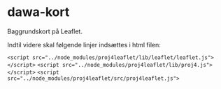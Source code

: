 # dawa-kort
Baggrundskort på Leaflet.

Indtil videre skal følgende linjer indsættes i html filen:

 `<script src="../node_modules/proj4leaflet/lib/leaflet/leaflet.js"></script>` 
 `<script src="../node_modules/proj4leaflet/lib/proj4.js"></script>` 
 `<script src="../node_modules/proj4leaflet/src/proj4leaflet.js">`
